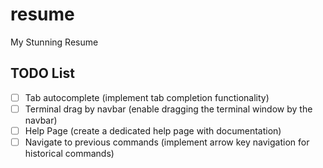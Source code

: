 # resume
My Stunning Resume

## TODO List

* [ ] Tab autocomplete (implement tab completion functionality)
* [ ] Terminal drag by navbar (enable dragging the terminal window by the navbar)
* [ ] Help Page (create a dedicated help page with documentation)
* [ ] Navigate to previous commands (implement arrow key navigation for historical commands)
